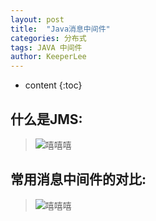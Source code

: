 ```yaml
---
layout: post
title:  "Java消息中间件"
categories: 分布式
tags: JAVA 中间件
author: KeeperLee
---
```


* content
{:toc}
## 什么是JMS:




> ![嘻嘻嘻](/images/MQ/jms.png)

## 常用消息中间件的对比:  
> ![嘻嘻嘻](/images/MQ/compare.png)

